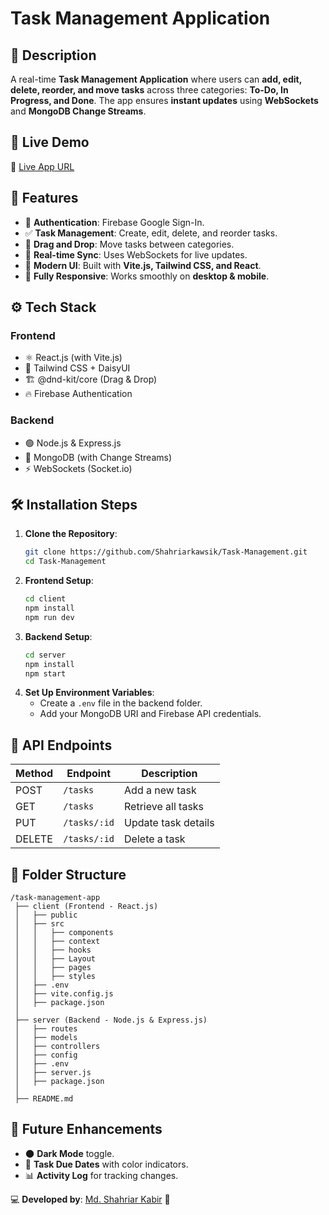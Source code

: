 # Task Management Application

## 📌 Description

A real-time **Task Management Application** where users can **add, edit, delete, reorder, and move tasks** across three categories: **To-Do, In Progress, and Done**. The app ensures **instant updates** using **WebSockets** and **MongoDB Change Streams**.

## 🚀 Live Demo

🔗 [Live App URL](#)

## 📸 Features

- 🔐 **Authentication**: Firebase Google Sign-In.
- ✅ **Task Management**: Create, edit, delete, and reorder tasks.
- 📂 **Drag and Drop**: Move tasks between categories.
- 💾 **Real-time Sync**: Uses WebSockets for live updates.
- 🎨 **Modern UI**: Built with **Vite.js, Tailwind CSS, and React**.
- 📱 **Fully Responsive**: Works smoothly on **desktop & mobile**.

## ⚙️ Tech Stack

### **Frontend**

- ⚛️ React.js (with Vite.js)
- 🎨 Tailwind CSS + DaisyUI
- 🏗️ @dnd-kit/core (Drag & Drop)
- 🔥 Firebase Authentication

### **Backend**

- 🟢 Node.js & Express.js
- 🍃 MongoDB (with Change Streams)
- ⚡ WebSockets (Socket.io)

## 🛠️ Installation Steps

1. **Clone the Repository**:
   ```sh
   git clone https://github.com/Shahriarkawsik/Task-Management.git
   cd Task-Management
   ```
2. **Frontend Setup**:
   ```sh
   cd client
   npm install
   npm run dev
   ```
3. **Backend Setup**:
   ```sh
   cd server
   npm install
   npm start
   ```
4. **Set Up Environment Variables**:
   - Create a `.env` file in the backend folder.
   - Add your MongoDB URI and Firebase API credentials.

## 📡 API Endpoints

| Method | Endpoint     | Description         |
| ------ | ------------ | ------------------- |
| POST   | `/tasks`     | Add a new task      |
| GET    | `/tasks`     | Retrieve all tasks  |
| PUT    | `/tasks/:id` | Update task details |
| DELETE | `/tasks/:id` | Delete a task       |

## 🎯 Folder Structure

```
/task-management-app
 ├── client (Frontend - React.js)
 │   ├── public
 │   ├── src
 │   │   ├── components
 │   │   ├── context
 │   │   ├── hooks
 │   │   ├── Layout
 │   │   ├── pages
 │   │   ├── styles
 │   ├── .env
 │   ├── vite.config.js
 │   ├── package.json
 │
 ├── server (Backend - Node.js & Express.js)
 │   ├── routes
 │   ├── models
 │   ├── controllers
 │   ├── config
 │   ├── .env
 │   ├── server.js
 │   ├── package.json
 │
 ├── README.md
```

## 🚀 Future Enhancements

- 🌑 **Dark Mode** toggle.
- 📅 **Task Due Dates** with color indicators.
- 📊 **Activity Log** for tracking changes.

💻 **Developed by**: [Md. Shahriar Kabir](https://github.com/Shahriarkawsik) 🚀
